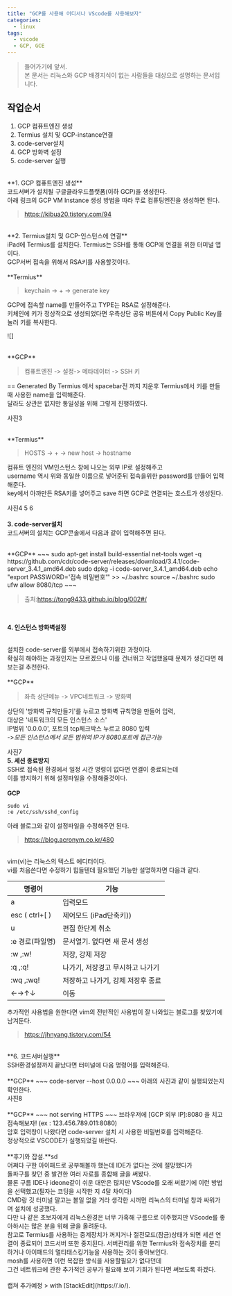 ```yaml
---
title: "GCP를 사용해 어디서나 VScode를 사용해보자"
categories:
  - linux
tags:
  - vscode
  - GCP, GCE
---
```


>들어가기에 앞서.<br>
>본 문서는 리눅스와 GCP 배경지식이 없는 사람들을 대상으로 설명하는 문서입니다. 

## 작업순서

 1. GCP 컴퓨트엔진 생성
 2. Termius 설치 및 GCP-instance연결
 3. code-server설치
 4. GCP 방화벽 설정
 5. code-server 실행

<br>
 **1. GCP 컴퓨트엔진 생성**
<br>
코드서버가 설치될 구글클라우드플랫폼(이하 GCP)을 생성한다.<br>
아래 링크의 GCP VM Instance 생성 방법을 따라 무료 컴퓨팅엔진을 생성하면 된다.<br>

>https://kibua20.tistory.com/94

<br>
**2. Termius설치 및 GCP-인스턴스에 연결**
<br>
iPad에 Termius를 설치한다. Termius는 SSH를 통해 GCP에 연결을 위한 터미널 앱이다. <br>
GCP서버 접속을 위해서 RSA키를 사용할것이다.<br>
<br>
**Termius**

>keychain -> + -> generate key

GCP에 접속할 name를 만들어주고 TYPE는 RSA로 설정해준다.<br>
키체인에 키가 정상적으로 생성되었다면 우측상단 공유 버튼에서 Copy Public Key를 눌러 키를 복사한다.<br>

![]

<br>
**GCP**

 >컴퓨트엔진 -> 설정-> 메타데이터 -> SSH 키
 >

 == Generated By Termius 에서 spacebar전 까지 지운후 Termius에서 키를 만들때 사용한 name을 입력해준다.<br> 달라도 상관은 없지만 통일성을 위해 그렇게 진행하였다.<br>

 사진3<br>

<br>
**Termius**

>HOSTS -> + -> new host -> hostname
>

컴퓨트 엔진의 VM인스턴스 창에 나오는 외부 IP로 설정해주고<br> username 역시 위와 동일한 이름으로 넣어준뒤 접속을위한 password를 만들어 입력해준다.<br> 
key에서 아까만든 RSA키를 넣어주고 save 하면 GCP로 연결되는 호스트가 생성된다.<br>

사진4 5 6<br>
<br>
**3. code-server설치**
<br>
코드서버의 설치는 GCP콘솔에서 다음과 같이 입력해주면 된다.<br>

<br>
**GCP**
~~~
sudo apt-get install build-essential net-tools
wget -q https://github.com/cdr/code-server/releases/download/3.4.1/code-server_3.4.1_amd64.deb
sudo dpkg -i code-server_3.4.1_amd64.deb
echo "export PASSWORD='접속 비밀번호'" >> ~/.bashrc
source ~/.bashrc
sudo ufw allow 8080/tcp
~~~

>출처:https://tong9433.github.io/blog/002#/

<br>

**4. 인스턴스 방화벽설정**

<br>
설치한 code-server를 외부에서 접속하기위한 과정이다.<br> 확실히 해야하는 과정인지는 모르겠으나 이를 건너뛰고 작업했을때 문제가 생긴다면 해보는걸 추천한다.<br>
<br>
**GCP**

>좌측 상단메뉴 -> VPC네트워크 -> 방화벽

상단의 '방화벽 규칙만들기'를 누르고 방화벽 규칙명을 만들어 입력,<br>
대상은 '네트워크의 모든 인스턴스 소스' <br>
IP범위 '0.0.0.0', 포트의 tcp체크박스 누르고 8080 입력<br>
->*모든 인스턴스에서 모든 범위의 IP가 8080포트에 접근가능*<br>

사진7
<br>
**5. 세션 종료방지**
<br>
SSH로 접속된 환경에서 일정 시간 명령이 없다면 연결이 종료되는데<br> 이를 방지하기 위해 설정파일을 수정해줄것이다.<br>
<br>
**GCP**
~~~
sudo vi
:e /etc/ssh/sshd_config
~~~
아래 블로그와 같이 설정파일을 수정해주면 된다.<br>

>https://blog.acronym.co.kr/480 
>
<br>vim(vi)는 리눅스의 텍스트 에디터이다.<br> vi를 처음쓴다면 수정하기 힘들텐데 필요했던 기능만 설명하자면 다음과 같다.<br>

| 명령어 | 기능 |
|--|--|
| a | 입력모드 |
| esc ( ctrl+[ )  | 제어모드 (iPad단축키)) |
| u | 편집 한단계 취소 |
|:e 경로(파일명)|문서열기. 없다면 새 문서 생성|
|:w ,:w!|저장, 강제 저장|
|:q ,:q! | 나가기, 저장경고 무시하고 나가기 |
|:wq ,:wq! | 저장하고 나가기, 강제 저장후 종료 |
|←→↑↓|이동|

추가적인 사용법을 원한다면 vim의 전반적인 사용법이 잘 나와있는 블로그를 찾았기에 남겨둔다.<br>

>https://jhnyang.tistory.com/54

<br>
 **6. 코드서버실행**
 <br>
SSH환경설정까지 끝났다면 터미널에 다음 명령어를 입력해준다.<br>
<br>
**GCP**
~~~
code-server --host 0.0.0.0
~~~
아래의 사진과 같이 실행되었는지 확인한다.<br>
사진8 <br>
<br>
**GCP**
~~~
not serving HTTPS
~~~
브라우저에 [GCP 외부 IP]:8080 을 치고 접속해보자! (ex : 123.456.789.011:8080)<br>
암호 입력창이 나왔다면 
code-server 설치 시 사용한 비밀번호를 입력해준다.<br>
정상적으로 VSCODE가 실행되었길 바란다.<br>
<br>
**후기와 잡설.**sd
<br>
어쩌다 구한 아이패드로 공부해볼까 했는데 IDE가 없다는 것에 절망했다가 
<br>돌파구를 찾던 중 발견한 여러 자료를 종합해 글을 써봤다.
<br> 물론 구름 IDE나 ideone같이 쉬운 대안은 많지만 VScode를 오래 써왔기에 이런 방법을 선택했고(필자는 코딩을 시작한 지 4달 차이다)
<br> CMD랑 깃 터미널 말고는 볼일 없을 거라 생각한 시꺼먼 리눅스의 터미널 창과 싸워가며 설치에 성공했다.
<br> 다만 나 같은 초보자에게 리눅스환경은 너무 가혹해 구름으로 이주했지만 VScode를 좋아하시는 많은 분을 위해 글을 올려둔다.
<br>참고로 Termius를 사용하는 중계장치가 꺼지거나 절전모드(잠금)상태가 되면 세션 연결이 종료되어 코드서버 또한 중지된다. 서버관리를 위한 Termius와 접속장치를 분리하거나 아이패드의 멀티태스킹기능을 사용하는 것이 좋아보인다.
<br>mosh를 사용하면 이런 복잡한 방식을 사용할필요가 없다던데 <br>그건 네트워크에 관한 추가적인 공부가 필요해 보여 기회가 된다면 써보도록 하겠다.
<br><br>
캡쳐 추가예정
> with [StackEdit](https://.io/).
